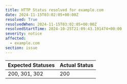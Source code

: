 ```yaml
---
title: HTTP Status resolved for example.com
date: 2024-11-15T03:02:05+00:00Z
resolved: True
resolvedWhen: 2024-11-15T03:02:05+00:00Z
resolvedStartTime: 2024-10-25T21:09:43.191474+00:00
severity: notice
affected:
  - example.com
section: issue
---
```


| Expected Statuses | Actual Status  |
|-------------------|----------------|
| 200, 301, 302 | 200 |
